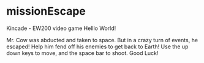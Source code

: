 # missionEscape
Kincade - EW200 video game
Helllo World!

Mr. Cow was abducted and taken to space. But in a crazy turn of events, he escaped! Help him fend off his enemies to get back to Earth!
Use the up down keys to move, and the space bar to shoot.
Good Luck!
